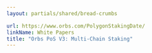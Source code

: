 ```yaml
---
layout: partials/shared/bread-crumbs

url: https://www.orbs.com/PolygonStakingDate/
linkName: White Papers
title: "Orbs PoS V3: Multi-Chain Staking"
---
```

